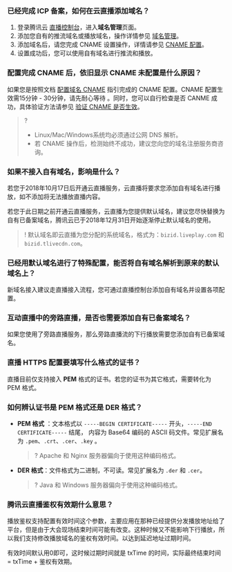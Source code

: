 [](id:que1)
### 已经完成 ICP 备案，如何在云直播添加域名？

1. 登录腾讯云 [直播控制台](https://console.cloud.tencent.com/live)，进入**域名管理**页面。
2. 添加您自有的推流域名或播放域名，操作详情参见 [域名管理](https://cloud.tencent.com/document/product/267/30559)。
3. 添加域名后，请您完成 CNAME 设置操作，详情请参见 [CNAME 配置](https://cloud.tencent.com/document/product/267/30560)。
4. 设置成功后，您可以使用自有域名进行推流和播放。

[](id:que2)
### 配置完成 CNAME 后，依旧显示 CNAME 未配置是什么原因？

如果您是按照文档 [配置域名 CNAME](https://cloud.tencent.com/document/product/267/30560) 指引完成的 CNAME 配置。CNAME 配置生效需15分钟 - 30分钟，请先耐心等待 。同时，您可以自行检查是否 CANME 成功，具体验证方法请参见 [验证 CNAME 是否生效](https://cloud.tencent.com/document/product/267/19908#check)。
>?
> - Linux/Mac/Windows系统均必须通过公网 DNS 解析。
> - 若 CNAME 操作后，检测始终不成功，建议您向您的域名注册服务商咨询。

[](id:que3)
### 如果不接入自有域名，影响是什么？
若您于2018年10月17日后开通云直播服务，云直播将要求您添加自有域名进行播放，如不添加将无法播放直播内容。

若您于此日期之前开通云直播服务，云直播为您提供默认域名，建议您尽快替换为自有已备案域名，腾讯云已于2018年12月31日开始逐渐停止默认域名的使用。

> ! 默认域名即云直播为您分配的系统域名，格式为：`bizid.liveplay.com` 和 `bizid.tlivecdn.com`。

[](id:que4)
### 已经用默认域名进行了特殊配置，能否将自有域名解析到原来的默认域名上？
新域名接入建议走直播接入流程，您可通过直播控制台添加自有域名并设置各项配置。

[](id:que5)
### 互动直播中的旁路直播，是否也需要添加自有已备案域名？
如果您使用了旁路直播服务，那么旁路直播流的下行播放需要您添加自有已备案域名。


[](id:que6)
### 直播 HTTPS 配置要填写什么格式的证书？
直播目前仅支持接入 **PEM** 格式的证书。若您的证书为其它格式，需要转化为 PEM 格式。


[](id:que7)
### 如何辨认证书是 PEM 格式还是 DER 格式？

- **PEM 格式** ：文本格式以 `-----BEGIN CERTIFICATE-----` 开头，`-----END CERTIFICATE-----` 结尾， 内容为 Base64 编码的 ASCII 码文件。常见扩展名为 `.pem`、`.crt`、`.cer`、`.key` 。
  > ? Apache 和 Nginx  服务器偏向于使用这种编码格式。
- **DER 格式**：文件格式为二进制，不可读。常见扩展名为 `.der` 和 `.cer`。 
  > ? Java 和 Windows 服务器偏向于使用这种编码格式。


[](id:que8)
### 腾讯云直播鉴权有效期什么意思？
播放鉴权支持配置有效时间这个参数，主要应用在那种已经提供分发播放地址给了平台，但是由于大会现场结束时间可能有改变。这种时候又不能影响下行播放，所以我们支持修改播放域名的鉴权有效时间。以达到延迟地址过期时间。

有效时间默认用0即可，这时候过期时间就是 txTime 的时间，实际最终结束时间 = txTime + 鉴权有效期。
